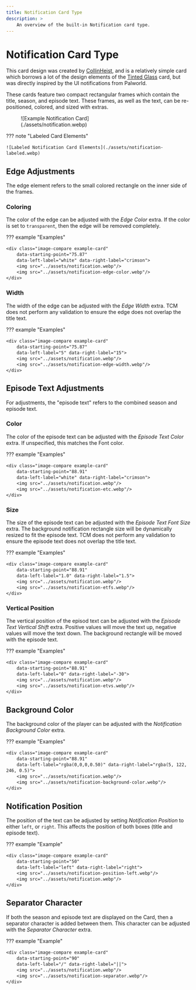 ```yaml
---
title: Notification Card Type
description: >
    An overview of the built-in Notification card type.
---
```


<link rel="stylesheet" type="text/css" href="https://unpkg.com/image-compare-viewer/dist/image-compare-viewer.min.css">
<script src="../../javascripts/imageCompare.js" defer></script>

# Notification Card Type

This card design was created by [CollinHeist](https://github.com/CollinHeist),
and is a relatively simple card which borrows a lot of the design elements of
the [Tinted Glass](...) card, but was directly inspired by the UI notifications
from Palworld.

These cards feature two compact rectangular frames which contain the title,
season, and episode text. These frames, as well as the text, can be
re-positioned, colored, and sized with extras.

<figure markdown="span" style="max-width: 70%">
  ![Example Notification Card](./assets/notification.webp)
</figure>

??? note "Labeled Card Elements"

    ![Labeled Notification Card Elements](./assets/notification-labeled.webp)

## Edge Adjustments

The edge element refers to the small colored rectangle on the inner side of the
frames.

### Coloring

The color of the edge can be adjusted with the _Edge Color_ extra. If the color
is set to `transparent`, then the edge will be removed completely.

??? example "Examples"

    <div class="image-compare example-card"
        data-starting-point="75.87"
        data-left-label="white" data-right-label="crimson">
        <img src="../assets/notification.webp"/>
        <img src="../assets/notification-edge-color.webp"/>
    </div>

### Width

The width of the edge can be adjusted with the _Edge Width_ extra. TCM does not
perform any validation to ensure the edge does not overlap the title text.

??? example "Examples"

    <div class="image-compare example-card"
        data-starting-point="75.87"
        data-left-label="5" data-right-label="15">
        <img src="../assets/notification.webp"/>
        <img src="../assets/notification-edge-width.webp"/>
    </div>

## Episode Text Adjustments

For adjustments, the "episode text" refers to the combined season and episode
text.

### Color

The color of the episode text can be adjusted with the _Episode Text Color_
extra. If unspecified, this matches the Font color.

??? example "Examples"

    <div class="image-compare example-card"
        data-starting-point="88.91"
        data-left-label="white" data-right-label="crimson">
        <img src="../assets/notification.webp"/>
        <img src="../assets/notification-etc.webp"/>
    </div>

### Size

The size of the episode text can be adjusted with the _Episode Text Font Size_
extra. The background notification rectangle size will be dynamically resized to
fit the episode text. TCM does not perform any validation to ensure the episode
text does not overlap the title text.

??? example "Examples"

    <div class="image-compare example-card"
        data-starting-point="88.91"
        data-left-label="1.0" data-right-label="1.5">
        <img src="../assets/notification.webp"/>
        <img src="../assets/notification-etfs.webp"/>
    </div>

### Vertical Position

The vertical position of the episod text can be adjusted with the _Episode Text
Vertical Shift_ extra. Positive values will move the text up, negative values
will move the text down. The background rectangle will be moved with the episode
text.

??? example "Examples"

    <div class="image-compare example-card"
        data-starting-point="88.91"
        data-left-label="0" data-right-label="-30">
        <img src="../assets/notification.webp"/>
        <img src="../assets/notification-etvs.webp"/>
    </div>

## Background Color

The background color of the player can be adjusted with the _Notification
Background Color_ extra.

??? example "Examples"

    <div class="image-compare example-card"
        data-starting-point="88.91"
        data-left-label="rgba(0,0,0,0.50)" data-right-label="rgba(5, 122, 246, 0.5)">
        <img src="../assets/notification.webp"/>
        <img src="../assets/notification-background-color.webp"/>
    </div>

## Notification Position

The position of the text can be adjusted by setting _Notification Position_ to
either `left`, or `right`. This affects the position of both boxes (title and
episode text).

??? example "Example"

    <div class="image-compare example-card"
        data-starting-point="50"
        data-left-label="left" data-right-label="right">
        <img src="../assets/notification-position-left.webp"/>
        <img src="../assets/notification.webp"/>
    </div>

## Separator Character

If both the season and episode text are displayed on the Card, then a separator
character is added between them. This character can be adjusted with the
_Separator Character_ extra.

??? example "Example"

    <div class="image-compare example-card"
        data-starting-point="90"
        data-left-label="/" data-right-label="||">
        <img src="../assets/notification.webp"/>
        <img src="../assets/notification-separator.webp"/>
    </div>
